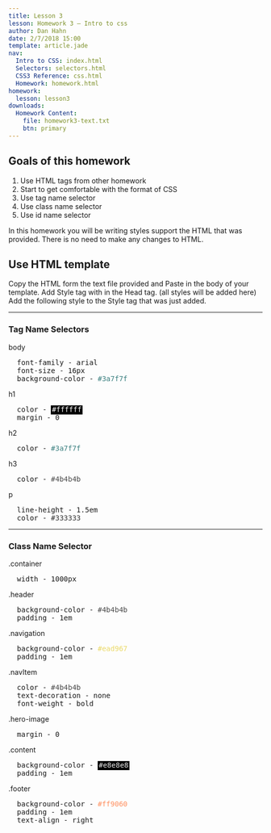 ```yaml
---
title: Lesson 3
lesson: Homework 3 – Intro to css
author: Dan Hahn
date: 2/7/2018 15:00
template: article.jade
nav:
  Intro to CSS: index.html
  Selectors: selectors.html
  CSS3 Reference: css.html
  Homework: homework.html
homework:
  lesson: lesson3
downloads:
  Homework Content:
    file: homework3-text.txt
    btn: primary
---
```


## Goals of this homework

1. Use HTML tags from other homework
2. Start to get comfortable with the format of CSS
3. Use tag name selector
4. Use class name selector
5. Use id name selector

In this homework you will be writing styles support the HTML that was provided. There is
no need to make any changes to HTML.

## Use HTML template

Copy the HTML form the text file provided and Paste in the body of your template.
Add Style tag with in the Head tag. (all styles will be added here)
Add the following style to the Style tag that was just added.

---

### Tag Name Selectors

body
<pre class="text-content">
  font-family - arial
  font-size - 16px
  background-color - <span style="color: #3a7f7f;">#3a7f7f</span>
</pre>

h1
<pre class="text-content">
  color - <span style="color: #ffffff;;background-color:#000;padding:2px;">#ffffff</span>
  margin - 0
</pre>

h2
<pre class="text-content">
  color - <span style="color: #3a7f7f;">#3a7f7f</span>
</pre>

h3
<pre class="text-content">
  color - <span style="color: #4b4b4b;">#4b4b4b</span>
</pre>

p
<pre class="text-content">
  line-height - 1.5em
  color - <span style="color: #333333;">#333333</span>
</pre>

---

### Class Name Selector
.container
<pre class="text-content">
  width - 1000px
</pre>

.header
<pre class="text-content">
  background-color - <span style="color: #4b4b4b;">#4b4b4b</span>
  padding - 1em
</pre>

.navigation
<pre class="text-content">
  background-color - <span style="color: #ead967;">#ead967</span>
  padding - 1em
</pre>

.navItem
<pre class="text-content">
  color - <span style="color: #4b4b4b;">#4b4b4b</span>
  text-decoration - none
  font-weight - bold
</pre>

.hero-image
<pre class="text-content">
  margin - 0
</pre>

.content
<pre class="text-content">
  background-color - <span style="color: #e8e8e8;background-color:#000;padding:2px;">#e8e8e8</span>
  padding - 1em
</pre>

.footer
<pre class="text-content">
  background-color - <span style="color: #ff9060;">#ff9060</span>
  padding - 1em
  text-align - right
</pre>
